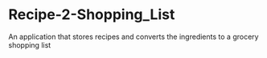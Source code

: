 # Recipe-2-Shopping_List
An application that stores recipes and converts the ingredients to a grocery shopping list
